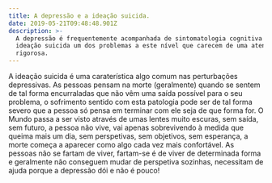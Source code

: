 ```yaml
---
title: A depressão e a ideação suicida.
date: 2019-05-21T09:48:48.901Z
description: >-
  A depressão é frequentemente acompanhada de sintomatologia cognitiva , sendo a
  ideação suicida um dos problemas a este nível que carecem de uma atenção
  rigorosa.
---
```

A ideação suicida é uma caraterística algo comum nas perturbações depressivas. As pessoas pensam na morte (geralmente) quando se sentem de tal forma encurraladas que não vêm uma saída possível para o seu problema, o sofrimento sentido com esta patologia pode ser de tal forma severo que a pessoa só pensa em terminar com ele seja de que forma for. O Mundo passa a ser visto através de umas lentes muito escuras, sem saída, sem futuro, a pessoa não vive, vai apenas sobrevivendo à medida que queima mais um dia, sem perspetivas, sem objetivos, sem esperança, a morte começa a aparecer como algo cada vez mais confortável. As pessoas não se fartam de viver, fartam-se é de viver de determinada forma e geralmente não conseguem mudar de perspetiva sozinhas, necessitam de ajuda porque a depressão dói e não é pouco!
